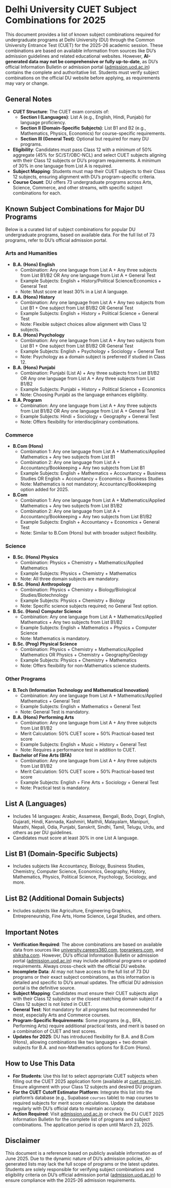 # Delhi University CUET Subject Combinations for 2025

This document provides a list of known subject combinations required for undergraduate programs at Delhi University (DU) through the Common University Entrance Test (CUET) for the 2025-26 academic session. These combinations are based on available information from sources like DU’s admission guidelines and related educational websites. However, **AI-generated data may not be comprehensive or fully up-to-date**, as DU’s official Information Bulletin or admission portal ([admission.uod.ac.in](https://admission.uod.ac.in/)) contains the complete and authoritative list. Students must verify subject combinations on the official DU website before applying, as requirements may vary or change.

## General Notes
- **CUET Structure**: The CUET exam consists of:
  - **Section I (Languages)**: List A (e.g., English, Hindi, Punjabi) for language proficiency.
  - **Section II (Domain-Specific Subjects)**: List B1 and B2 (e.g., Mathematics, Physics, Economics) for course-specific requirements.
  - **Section III (General Test)**: Optional but required for many DU programs.
- **Eligibility**: Candidates must pass Class 12 with a minimum of 50% aggregate (45% for SC/ST/OBC-NCL) and select CUET subjects aligning with their Class 12 subjects or DU’s program requirements. A minimum of 30% in one language from List A is required.[](https://www.toprankers.com/cuet-du-eligibility-criteria)[](https://university.careers360.com/articles/cuet-eligibility-criteria)
- **Subject Mapping**: Students must map their CUET subjects to their Class 12 subjects, ensuring alignment with DU’s program-specific criteria.[](https://www.collegedekho.com/articles/delhi-university-ug-admission-through-cuet/)[](https://www.shiksha.com/news/science-delhi-university-releases-cuet-ug-2025-admission-details-for-73-undergraduate-courses-blogId-192710)
- **Course Count**: DU offers 73 undergraduate programs across Arts, Science, Commerce, and other streams, with specific subject combinations for each.[](https://www.shiksha.com/news/science-delhi-university-releases-cuet-ug-2025-admission-details-for-73-undergraduate-courses-blogId-192710)

## Known Subject Combinations for Major DU Programs
Below is a curated list of subject combinations for popular DU undergraduate programs, based on available data. For the full list of 73 programs, refer to DU’s official admission portal.

### Arts and Humanities
- **B.A. (Hons) English**
  - Combination: Any one language from List A + Any three subjects from List B1/B2 OR Any one language from List A + General Test
  - Example Subjects: English + History/Political Science/Economics + General Test
  - Note: Must score at least 30% in a List A language.[](https://www.toprankers.com/cuet-du-eligibility-criteria)
- **B.A. (Hons) History**
  - Combination: Any one language from List A + Any two subjects from List B1 + One subject from List B1/B2 OR General Test
  - Example Subjects: English + History + Political Science + General Test
  - Note: Flexible subject choices allow alignment with Class 12 subjects.[](https://www.duupdates.in/du-criteria-changes-2025/)
- **B.A. (Hons) Psychology**
  - Combination: Any one language from List A + Any two subjects from List B1 + One subject from List B1/B2 OR General Test
  - Example Subjects: English + Psychology + Sociology + General Test
  - Note: Psychology as a domain subject is preferred if studied in Class 12.[](https://www.duupdates.in/du-criteria-changes-2025/)
- **B.A. (Hons) Punjabi**
  - Combination: Punjabi (List A) + Any three subjects from List B1/B2 OR Any one language from List A + Any three subjects from List B1/B2
  - Example Subjects: Punjabi + History + Political Science + Economics
  - Note: Choosing Punjabi as the language enhances eligibility.[](https://www.toprankers.com/cuet-du-eligibility-criteria)
- **B.A. Program**
  - Combination: Any one language from List A + Any three subjects from List B1/B2 OR Any one language from List A + General Test
  - Example Subjects: Hindi + Sociology + Geography + General Test
  - Note: Offers flexibility for interdisciplinary combinations.[](https://www.toprankers.com/cuet-du-admissions)

### Commerce
- **B.Com (Hons)**
  - Combination 1: Any one language from List A + Mathematics/Applied Mathematics + Any two subjects from List B1
  - Combination 2: Any one language from List A + Accountancy/Bookkeeping + Any two subjects from List B1
  - Example Subjects: English + Mathematics + Accountancy + Business Studies OR English + Accountancy + Economics + Business Studies
  - Note: Mathematics is not mandatory; Accountancy/Bookkeeping option added for 2025.[](https://formfees.com/news/du-b-com-eligibility-criteria-2025)[](https://www.shiksha.com/news/science-cuet-ug-2025-subject-combination-for-du-bcom-h-university-approves-admission-without-maths-blogId-192918)
- **B.Com**
  - Combination 1: Any one language from List A + Mathematics/Applied Mathematics + Any two subjects from List B1/B2
  - Combination 2: Any one language from List A + Accountancy/Bookkeeping + Any two subjects from List B1/B2
  - Example Subjects: English + Accountancy + Economics + General Test
  - Note: Similar to B.Com (Hons) but with broader subject flexibility.[](https://formfees.com/news/du-b-com-eligibility-criteria-2025)

### Science
- **B.Sc. (Hons) Physics**
  - Combination: Physics + Chemistry + Mathematics/Applied Mathematics
  - Example Subjects: Physics + Chemistry + Mathematics
  - Note: All three domain subjects are mandatory.[](https://www.shiksha.com/science/articles/cuet-ug-subject-combination-blogId-192916)
- **B.Sc. (Hons) Anthropology**
  - Combination: Physics + Chemistry + Biology/Biological Studies/Biotechnology
  - Example Subjects: Physics + Chemistry + Biology
  - Note: Specific science subjects required; no General Test option.[](https://www.toprankers.com/du-cuet-subject-combination)
- **B.Sc. (Hons) Computer Science**
  - Combination: Any one language from List A + Mathematics/Applied Mathematics + Any two subjects from List B1/B2
  - Example Subjects: English + Mathematics + Physics + Computer Science
  - Note: Mathematics is mandatory.[](https://www.shiksha.com/science/articles/cuet-ug-subject-combination-blogId-192916)
- **B.Sc. (Prog) Physical Science**
  - Combination: Physics + Chemistry + Mathematics/Applied Mathematics OR Physics + Chemistry + Geography/Geology
  - Example Subjects: Physics + Chemistry + Mathematics
  - Note: Offers flexibility for non-Mathematics science students.[](https://www.shiksha.com/science/articles/cuet-ug-subject-combination-blogId-192916)

### Other Programs
- **B.Tech (Information Technology and Mathematical Innovation)**
  - Combination: Any one language from List A + Mathematics/Applied Mathematics + General Test
  - Example Subjects: English + Mathematics + General Test
  - Note: General Test is mandatory.[](https://www.toprankers.com/cuet-du-eligibility-criteria)
- **B.A. (Hons) Performing Arts**
  - Combination: Any one language from List A + Any three subjects from List B1/B2
  - Merit Calculation: 50% CUET score + 50% Practical-based test score
  - Example Subjects: English + Music + History + General Test
  - Note: Requires a performance test in addition to CUET.[](https://www.toprankers.com/cuet-du-eligibility-criteria)
- **Bachelor of Fine Arts (BFA)**
  - Combination: Any one language from List A + Any three subjects from List B1/B2
  - Merit Calculation: 50% CUET score + 50% Practical-based test score
  - Example Subjects: English + Fine Arts + Sociology + General Test
  - Note: Practical test is mandatory.[](https://www.toprankers.com/cuet-du-eligibility-criteria)

## List A (Languages)
- Includes 14 languages: Arabic, Assamese, Bengali, Bodo, Dogri, English, Gujarati, Hindi, Kannada, Kashmiri, Maithili, Malayalam, Manipuri, Marathi, Nepali, Odia, Punjabi, Sanskrit, Sindhi, Tamil, Telugu, Urdu, and others as per DU guidelines.[](https://www.duupdates.in/du-criteria-changes-2025/)[](https://www.shiksha.com/news/science-cuet-ug-2025-subject-combination-for-du-bcom-h-university-approves-admission-without-maths-blogId-192918)
- Candidates must score at least 30% in one List A language.[](https://www.toprankers.com/cuet-du-eligibility-criteria)

## List B1 (Domain-Specific Subjects)
- Includes subjects like Accountancy, Biology, Business Studies, Chemistry, Computer Science, Economics, Geography, History, Mathematics, Physics, Political Science, Psychology, Sociology, and more.[](https://formfees.com/news/du-b-com-eligibility-criteria-2025)[](https://www.shiksha.com/news/science-cuet-ug-2025-subject-combination-for-du-bcom-h-university-approves-admission-without-maths-blogId-192918)

## List B2 (Additional Domain Subjects)
- Includes subjects like Agriculture, Engineering Graphics, Entrepreneurship, Fine Arts, Home Science, Legal Studies, and others.[](https://formfees.com/news/du-b-com-eligibility-criteria-2025)[](https://www.shiksha.com/news/science-cuet-ug-2025-subject-combination-for-du-bcom-h-university-approves-admission-without-maths-blogId-192918)

## Important Notes
- **Verification Required**: The above combinations are based on available data from sources like [university.careers360.com](https://university.careers360.com/articles/du-cuet-subject-combinations), [toprankers.com](https://www.toprankers.com), and [shiksha.com](https://www.shiksha.com). However, DU’s official Information Bulletin or admission portal ([admission.uod.ac.in](https://admission.uod.ac.in/)) may include additional programs or updated requirements. Always cross-check with the official DU website.[](https://university.careers360.com/articles/du-cuet-subject-combinations)[](https://www.toprankers.com/du-cuet-subject-combination)[](https://www.shiksha.com/news/science-delhi-university-releases-cuet-ug-2025-admission-details-for-73-undergraduate-courses-blogId-192710)
- **Incomplete Data**: AI may not have access to the full list of 73 DU programs or their exact subject combinations, as this information is detailed and specific to DU’s annual updates. The official DU admission portal is the definitive source.
- **Subject Mapping**: Candidates must ensure their CUET subjects align with their Class 12 subjects or the closest matching domain subject if a Class 12 subject is not listed in CUET.[](https://www.shiksha.com/news/science-delhi-university-releases-cuet-ug-2025-admission-details-for-73-undergraduate-courses-blogId-192710)
- **General Test**: Not mandatory for all programs but recommended for most, especially Arts and Commerce courses.[](https://www.toprankers.com/du-cuet-subject-combination)
- **Program-Specific Requirements**: Some programs (e.g., BFA, Performing Arts) require additional practical tests, and merit is based on a combination of CUET and test scores.[](https://www.toprankers.com/cuet-du-eligibility-criteria)
- **Updates for 2025**: DU has introduced flexibility for B.A. and B.Com (Hons), allowing combinations like two languages + two domain subjects for B.A. and non-Mathematics options for B.Com (Hons).[](https://www.duupdates.in/du-criteria-changes-2025/)[](https://www.shiksha.com/news/science-cuet-ug-2025-subject-combination-for-du-bcom-h-university-approves-admission-without-maths-blogId-192918)

## How to Use This Data
- **For Students**: Use this list to select appropriate CUET subjects when filling out the CUET 2025 application form (available at [cuet.nta.nic.in](https://cuet.nta.nic.in/)). Ensure alignment with your Class 12 subjects and desired DU program.
- **For the CUET Cutoff Estimator Platform**: Integrate this list into the platform’s database (e.g., Supabase `courses` table) to map courses to required subjects for merit score calculations. Update the database regularly with DU’s official data to maintain accuracy.
- **Action Required**: Visit [admission.uod.ac.in](https://admission.uod.ac.in/) or check the DU CUET 2025 Information Bulletin for the complete list of programs and subject combinations. The application period is open until March 23, 2025.[](https://www.shiksha.com/news/science-delhi-university-releases-cuet-ug-2025-admission-details-for-73-undergraduate-courses-blogId-192710)

## Disclaimer
This document is a reference based on publicly available information as of June 2025. Due to the dynamic nature of DU’s admission policies, AI-generated lists may lack the full scope of programs or the latest updates. Students are solely responsible for verifying subject combinations and eligibility criteria on DU’s official admission portal ([admission.uod.ac.in](https://admission.uod.ac.in/)) to ensure compliance with the 2025-26 admission requirements.